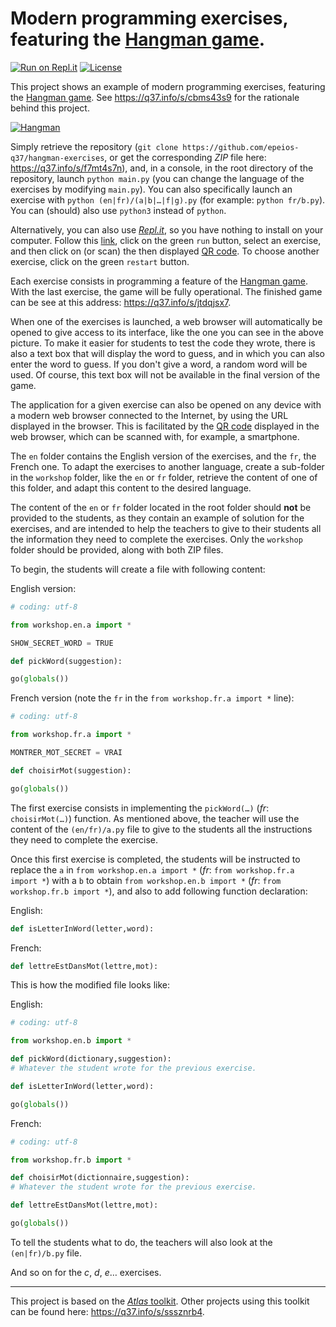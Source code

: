 
<!--
    For Repl.it users: click on the green 'run' button,
    select an exercise, and click on (or scan) the then
    displayed QR code.
-->

# Modern programming exercises, featuring the [Hangman game](https://q37.info/s/gtdtk4hp).

[![Run on Repl.it](https://repl.it/badge/github/epeios-q37/hangman-exercises)](https://q37.info/s/z3whmbfz) [![License](https://img.shields.io/pypi/l/atlastk.svg?style=plastic)](https://github.com/epeios-q37/hangman-exercises/blob/master/LICENSE)

This project shows an example of modern programming exercises, featuring the [Hangman game](https://q37.info/s/gtdtk4hp). See <https://q37.info/s/cbms43s9> for the rationale behind this project.

[![Hangman](https://q37.info/s/pnmjfw39)](https://q37.info/s/jtdqjsx7)

Simply retrieve the repository (`git clone https://github.com/epeios-q37/hangman-exercises`, or get the corresponding *ZIP* file here: <https://q37.info/s/f7mt4s7n>), and, in a console, in the root directory of the repository, launch `python main.py` (you can change the language of the exercises by modifying `main.py`). You can also specifically launch an exercise with `python (en|fr)/(a|b|…|f|g).py` (for example: `python fr/b.py`). You can (should) also use `python3` instead of `python`.

Alternatively, you can also use [*Repl.it*](https://q37.info/s/srnnb7hj), so you have nothing to install on your computer. Follow this [link](https://q37.info/s/z3whmbfz), click on the green `run` button, select an exercise, and then click on (or scan) the then displayed [QR code](https://q37.info/s/3pktvrj7). To choose another exercise, click on the green `restart` button.

Each exercise consists in programming a feature of the [Hangman game](https://q37.info/s/gtdtk4hp). With the last exercise, the game will be fully operational. The finished game can be see at this address: <https://q37.info/s/jtdqjsx7>.

When one of the exercises is launched, a web browser will automatically be opened to give access to its interface, like the one you can see in the above picture. To make it easier for students to test the code they wrote, there is also a text box that will display the word to guess, and in which you can also enter the word to guess. If you don't give a word, a random word will be used. Of course, this text box will not be available in the final version of the game.

The application for a given exercise can also be opened on any device with a modern web browser connected to the Internet, by using the URL displayed in the browser. This is facilitated by the [QR code](https://q37.info/s/3pktvrj7) displayed in the web browser, which can be scanned with, for example, a smartphone.

The `en` folder contains the English version of the exercises, and the `fr`, the French one. To adapt the exercises to another language, create a sub-folder in the `workshop` folder, like the `en` or `fr` folder, retrieve the content of one of this folder, and adapt this content to the desired language.

The content of the `en` or `fr` folder located in the root folder should **not** be provided to the students, as they contain an example of solution for the exercises, and are intended to help the teachers to give to their students all the information they need to complete the exercises. Only the `workshop` folder should be provided, along with both ZIP files.

To begin, the students will create a file with following content:

English version:

```python
# coding: utf-8

from workshop.en.a import *

SHOW_SECRET_WORD = TRUE

def pickWord(suggestion):

go(globals())
```

French version (note the `fr` in the `from workshop.fr.a import *` line):

```python
# coding: utf-8

from workshop.fr.a import *

MONTRER_MOT_SECRET = VRAI

def choisirMot(suggestion):

go(globals())
```

The first exercise consists in implementing the `pickWord(…)` (*fr*: `choisirMot(…)`) function. As mentioned above, the teacher will use the content of the `(en/fr)/a.py` file to give to the students all the instructions they need to complete the exercise.

Once this first exercise is completed, the students will be instructed to replace the `a` in `from workshop.en.a import *` (*fr*: `from workshop.fr.a import *`) with a `b` to obtain `from workshop.en.b import *` (*fr*: `from workshop.fr.b import *`), and also to add following function declaration:

English:

```python
def isLetterInWord(letter,word):
```

French:

```python
def lettreEstDansMot(lettre,mot):
```

This is how the modified file looks like:

English:

```python
# coding: utf-8

from workshop.en.b import *

def pickWord(dictionary,suggestion):
# Whatever the student wrote for the previous exercise.

def isLetterInWord(letter,word):

go(globals())
```

French:

```python
# coding: utf-8

from workshop.fr.b import *

def choisirMot(dictionnaire,suggestion):
# Whatever the student wrote for the previous exercise.

def lettreEstDansMot(lettre,mot):

go(globals())
```

To tell the students what to do, the teachers will also look at the `(en|fr)/b.py` file.

And so on for the *c*, *d*, *e*… exercises.

---

This project is based on the [*Atlas* toolkit](https://atlastk.org). Other projects using this toolkit can be found here: <https://q37.info/s/sssznrb4>.
